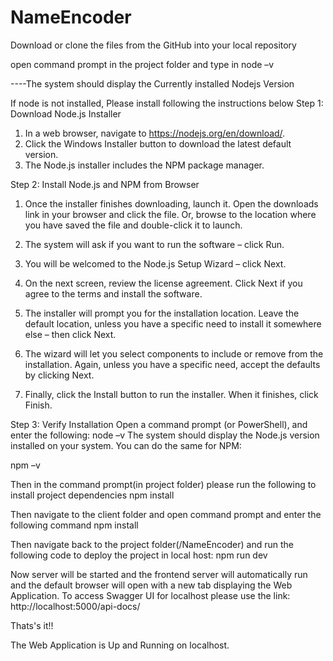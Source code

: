 # NameEncoder

Download or clone the files from the GitHub into your local repository

open command prompt in the project folder and type in 
node –v

----The system should display the Currently installed Nodejs Version

If node is not installed, Please install following the instructions below
Step 1: Download Node.js Installer
1. In a web browser, navigate to https://nodejs.org/en/download/. 
2. Click the Windows Installer button to download the latest default version. 
3. The Node.js installer includes the NPM package manager.

Step 2: Install Node.js and NPM from Browser
1. Once the installer finishes downloading, launch it. Open the downloads link in your browser and click the file. Or, browse to the location where you have saved the file and double-click it to launch.

2. The system will ask if you want to run the software – click Run.

3. You will be welcomed to the Node.js Setup Wizard – click Next.

4. On the next screen, review the license agreement. Click Next if you agree to the terms and install the software.

5. The installer will prompt you for the installation location. Leave the default location, unless you have a specific need to install it somewhere else – then click Next.

6. The wizard will let you select components to include or remove from the installation. Again, unless you have a specific need, accept the defaults by clicking Next.

7. Finally, click the Install button to run the installer. When it finishes, click Finish.

Step 3: Verify Installation
Open a command prompt (or PowerShell), and enter the following:
node –v
The system should display the Node.js version installed on your system. You can do the same for NPM:

npm –v


Then in the command prompt(in project folder) please run the following to install project dependencies
npm install

Then navigate to the client folder and open command prompt and enter the following command
npm install

Then navigate back to the project folder(/NameEncoder) and run the following code to deploy the project in local host:
npm run dev

Now server will be started and the frontend server will automatically run and the default browser will open with a new tab displaying the Web Application.
To access Swagger UI for localhost please use the link: http://localhost:5000/api-docs/

Thats's it!!

The Web Application is Up and Running on localhost.
